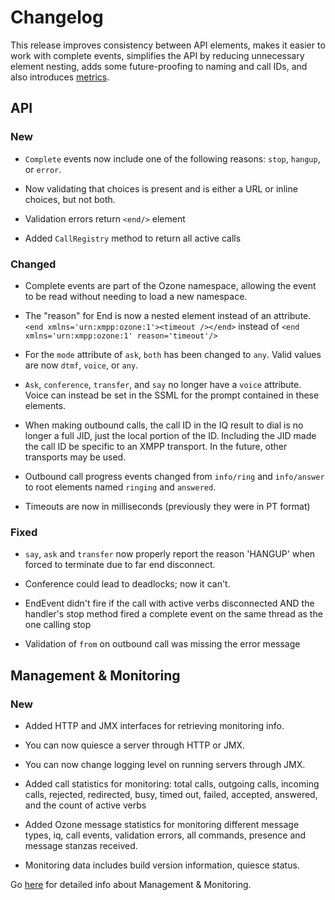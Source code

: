 # Changelog

This release improves consistency between API elements, makes it easier to work with complete events, simplifies the API by reducing unnecessary element nesting, adds some future-proofing to naming and call IDs, and also introduces [metrics](https://github.com/tropo/tropo2/wiki/Tropo-2-Monitoring).

## API

### New

* `Complete` events now include one of the following reasons: `stop`, `hangup`, or `error`.

* Now validating that choices is present and is either a URL or inline choices, but not both.

* Validation errors return `<end/>` element

* Added `CallRegistry` method to return all active calls

### Changed

* Complete events are part of the Ozone namespace, allowing the event to be read without needing to load a new namespace.

* The "reason" for End is now a nested element instead of an attribute. `<end xmlns='urn:xmpp:ozone:1'><timeout /></end>` instead of `<end xmlns='urn:xmpp:ozone:1' reason='timeout'/>`

* For the `mode` attribute of `ask`, `both` has been changed to `any`. Valid values are now `dtmf`, `voice`, or `any`.

* `Ask`, `conference`, `transfer`, and `say` no longer have a `voice` attribute. Voice can instead be set in the SSML for the prompt contained in these elements.

* When making outbound calls, the call ID in the IQ result to dial is no longer a full JID, just the local portion of the ID. Including the JID made the call ID be specific to an XMPP transport. In the future, other transports may be used.

* Outbound call progress events changed from `info/ring` and `info/answer` to root elements named `ringing` and `answered`.

* Timeouts are now in milliseconds (previously they were in PT format)

### Fixed

* `say`, `ask` and `transfer` now properly report the reason 'HANGUP' when forced to terminate due to far end disconnect.

* Conference could lead to deadlocks; now it can't.

* EndEvent didn't fire if the call with active verbs disconnected AND the handler's stop method fired a complete event on the same thread as the one calling stop

* Validation of `from` on outbound call was missing the error message

## Management & Monitoring

### New

* Added HTTP and JMX interfaces for retrieving monitoring info.

* You can now quiesce a server through HTTP or JMX.

* You can now change logging level on running servers through JMX.

* Added call statistics for monitoring: total calls, outgoing calls, incoming calls, rejected, redirected, busy, timed out, failed, accepted, answered, and the count of active verbs

* Added Ozone message statistics for monitoring different message types, iq, call events, validation errors, all commands, presence and message stanzas received.

* Monitoring data includes build version information, quiesce status.

Go [here](https://github.com/tropo/tropo2/wiki/Tropo-2-Monitoring) for detailed info about Management & Monitoring.